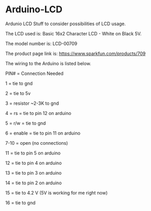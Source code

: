 Arduino-LCD
===========

Ardunio LCD Stuff to consider possibilities of LCD usage.

The LCD used is: Basic 16x2 Character LCD - White on Black 5V.

The model number is: LCD-00709

The product page link is: https://www.sparkfun.com/products/709

The wiring to the Arduino is listed below.

PIN# = Connection Needed

1    = tie to gnd

2    = tie to 5v

3    = resistor ~2-3K to gnd

4    = rs = tie to pin 12 on arduino

5    = r/w = tie to gnd

6    = enable = tie to pin 11 on arduino

7-10 = open (no connections)

11   = tie to pin 5 on arduino

12   = tie to pin 4 on arduino

13   = tie to pin 3 on arduino

14   = tie to pin 2 on arduino

15   = tie to 4.2 V (5V is working for me right now)

16   = tie to gnd
